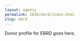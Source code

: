 ```yaml
---
layout: agency
permalink: 2016/ebrd/index.html
slug: ebrd
---
```


Donor profile for EBRD goes here.
